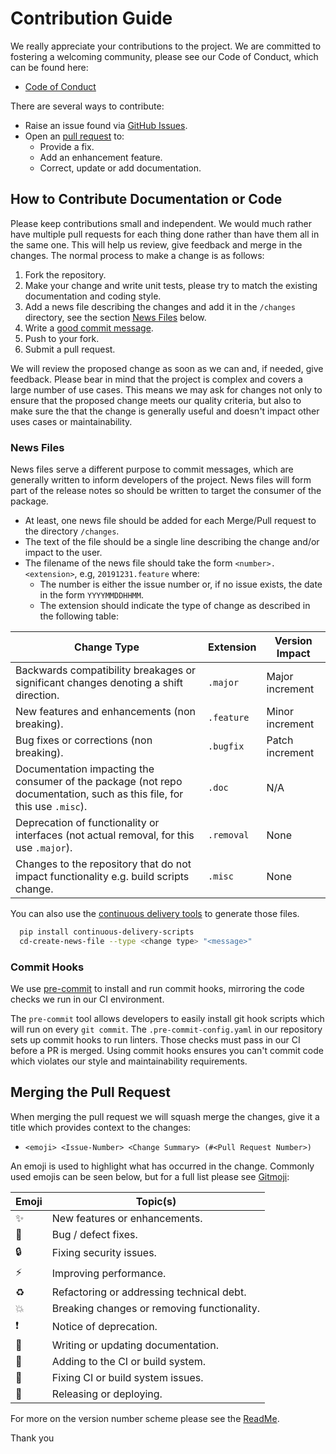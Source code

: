 <!--
Copyright (C) 2020-2022 Arm Limited or its affiliates and Contributors. All rights reserved.
SPDX-License-Identifier: Proprietary
-->
# Contribution Guide

We really appreciate your contributions to the project. We are committed to 
fostering a welcoming community, please see our Code of Conduct, which can be found here:

- [Code of Conduct](./CODE_OF_CONDUCT.md)

There are several ways to contribute:

- Raise an issue found via [GitHub Issues](https://github.com/Arm-Debug/solar-services-client/issues).
- Open an [pull request](https://github.com/Arm-Debug/solar-services-client/pulls) to:
  - Provide a fix.
  - Add an enhancement feature.
  - Correct, update or add documentation.


## How to Contribute Documentation or Code

Please keep contributions small and independent. We would much rather have multiple pull requests for each thing done
rather than have them all in the same one. This will help us review, give feedback and merge in the changes. The
normal process to make a change is as follows:

1. Fork the repository.
2. Make your change and write unit tests, please try to match the existing documentation and coding style.
3. Add a news file describing the changes and add it in the `/changes` directory, see the section [News Files](#news_files) below.
4. Write a [good commit message](http://tbaggery.com/2008/04/19/a-note-about-git-commit-messages.html).
5. Push to your fork.
6. Submit a pull request.

We will review the proposed change as soon as we can and, if needed, give feedback. Please bear in mind that the project
is complex and covers a large number of use cases. This means we may ask for changes not only to ensure
that the proposed change meets our quality criteria, but also to make sure the that the change is generally useful and
doesn't impact other uses cases or maintainability.

### News Files

News files serve a different purpose to commit messages, which are generally written to inform developers of the
project. News files will form part of the release notes so should be written to target the consumer of the package.

- At least, one news file should be added for each Merge/Pull request to the directory `/changes`.
- The text of the file should be a single line describing the change and/or impact to the user.
- The filename of the news file should take the form `<number>.<extension>`, e.g, `20191231.feature` where:
  - The number is either the issue number or, if no issue exists, the date in the form `YYYYMMDDHHMM`.
  - The extension should indicate the type of change as described in the following table:

| Change Type                                                                                                             | Extension  | Version Impact  |
|-------------------------------------------------------------------------------------------------------------------------|------------|-----------------|
| Backwards compatibility breakages or significant changes denoting a shift direction.                                    | `.major`   | Major increment |
| New features and enhancements (non breaking).                                                                           | `.feature` | Minor increment |
| Bug fixes or corrections (non breaking).                                                                                | `.bugfix`  | Patch increment |
| Documentation impacting the consumer of the package (not repo documentation, such as this file, for this use `.misc`).  | `.doc`     | N/A             |
| Deprecation of functionality or interfaces (not actual removal, for this use `.major`).                                 | `.removal` | None            |
| Changes to the repository that do not impact functionality e.g. build scripts change.                                   | `.misc`    | None            |

You can also use the [continuous delivery tools](https://github.com/ARMmbed/continuous-delivery-scripts) to generate those files.
```bash
  pip install continuous-delivery-scripts
  cd-create-news-file --type <change type> "<message>"
```

### Commit Hooks

We use [pre-commit](https://pre-commit.com/) to install and run commit hooks, mirroring the code checks we run in our CI
environment.

The `pre-commit` tool allows developers to easily install git hook scripts which will run on every `git commit`. The
`.pre-commit-config.yaml` in our repository sets up commit hooks to run linters. Those checks
must pass in our CI before a PR is merged. Using commit hooks ensures you can't commit code which violates our style
and maintainability requirements.


## Merging the Pull Request

When merging the pull request we will squash merge the changes, give it a title which provides context to
the changes:

- `<emoji> <Issue-Number> <Change Summary> (#<Pull Request Number>)`

An emoji is used to highlight what has occurred in the change. Commonly used emojis can be seen below, but for a full
list please see [Gitmoji](https://gitmoji.carloscuesta.me/):

Emoji | Topic(s)
------|---------
✨ | New features or enhancements.
🐛 | Bug / defect fixes.
🔒 | Fixing security issues.
⚡️ | Improving performance.
♻️ | Refactoring or addressing technical debt.
💥 | Breaking changes or removing functionality.
❗️ | Notice of deprecation.
📝 | Writing or updating documentation.
👷 | Adding to the CI or build system.
💚️ | Fixing CI or build system issues.
🚀 | Releasing or deploying.

For more on the version number scheme please see the [ReadMe](./README.md).

Thank you
